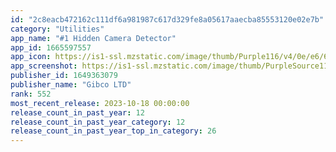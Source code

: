 ```yaml
---
id: "2c8eacb472162c111df6a981987c617d329fe8a05617aaecba85553120e02e7b"
category: "Utilities"
app_name: "#1 Hidden Camera Detector"
app_id: 1665597557
app_icon: https://is1-ssl.mzstatic.com/image/thumb/Purple116/v4/0e/e6/6c/0ee66c31-c391-adad-d7cf-ea3e73596663/AppIcon-0-1x_U007emarketing-0-7-0-85-220.png/1024x1024bb.png
app_screenshot: https://is1-ssl.mzstatic.com/image/thumb/PurpleSource116/v4/88/a9/fa/88a9fa68-e834-6461-c725-68fefbcc3352/f4d5c00e-6692-431d-8d39-8e08addd48dc_1_X.jpg/1242x2688bb.png
publisher_id: 1649363079
publisher_name: "Gibco LTD"
rank: 552
most_recent_release: 2023-10-18 00:00:00
release_count_in_past_year: 12
release_count_in_past_year_category: 12
release_count_in_past_year_top_in_category: 26
---
```

